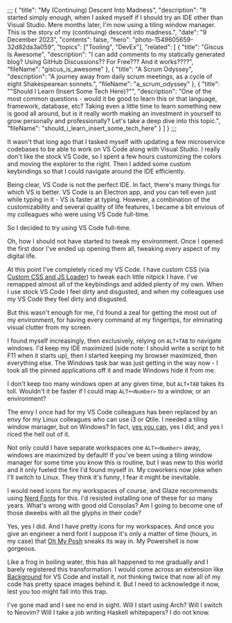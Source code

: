 ;;;
{
	"title": "My (Continuing) Descent Into Madness",
	"description": "It started simply enough, when I asked myself if I should try an IDE other than Visual Studio. Mere months later, I'm now using a tiling window manager. This is the story of my (continuing) descent into madness.",
	"date": "9 December 2023",
	"contents": false,
	"hero": "photo-1549605659-32d82da3a059",
    "topics": ["Tooling", "DevEx"],
    "related": [
        { "title": "Giscus Is Awesome", "description": "I can add comments to my statically generated blog? Using GitHub Discussions?? For Free??? And it works????", "fileName": "giscus_is_awesome" },
		{ "title": "A Scrum Odyssey", "description": "A journey away from daily scrum meetings, as a cycle of eight Shakespearean sonnets.", "fileName": "a_scrum_odyssey" },
        { "title": "\"Should I Learn (Insert Some Tech Here)?\"", "description": "One of the most common questions - would it be good to learn this or that language, framework, database, etc? Taking even a little time to learn something new is good all around, but is it really worth making an investment in yourself to grow personally and professionally? Let's take a deep dive into this topic.", "fileName": "should_i_learn_insert_some_tech_here" }
    ]
}
;;;

It wasn't that long ago that I tasked myself with updating a few microservice codebases to be able to work on VS Code along with Visual Studio. I really don't like the stock VS Code, so I spent a few hours customizing the colors and moving the explorer to the right. Then I added some custom keybindings so that I could navigate around the IDE efficiently.

Being clear, VS Code is not the perfect IDE. In fact, there's many things for which VS is better. VS Code is an Electron app, and you can tell even just while typing in it - VS is faster at typing. However, a combination of the customizability and several quality of life features, I became a bit envious of my colleagues who were using VS Code full-time.

So I decided to try using VS Code full-time.

Oh, how I should not have started to tweak my environment. Once I opened the first door I've ended up opening them all, tweaking every aspect of my digital life.

At this point I've completely riced my VS Code. I have custom CSS (via [Custom CSS and JS Loader](https://marketplace.visualstudio.com/items?itemName=be5invis.vscode-custom-css])) to tweak each little nitpick I have. I've remapped almost all of the keybindings and added plenty of my own. When I use stock VS Code I feel dirty and disgusted, and when my colleagues use my VS Code they feel dirty and disgusted.

But this wasn't enough for me, I'd found a zeal for getting the most out of my environment, for having every command at my fingertips, for elminating visual clutter from my screen.

I found myself increasingly, then exclusively, relying on `ALT+TAB` to navigate windows. I'd keep my IDE maximized (side note: I should write a script to hit F11 when it starts up), then I started keeping my browser maximized, then everything else. The Windows task bar was just getting in the way now - I took all the pinned applications off it and made Windows hide it from me.

I don't keep too many windows open at any given time, but `ALT+TAB` takes its toll. Wouldn't it be faster if I could map `ALT+<Number>` to a window, or an environment?

The envy I once had for my VS Code colleagues has been replaced by an envy for my Linux colleagues who can use i3 or Qtile. I needed a tiling window manager, but on Windows? In fact, [yes you can](https://github.com/glazerdesktop/GlazeWM), yes I did, and yes I riced the hell out of it.

Not only could I have separate workspaces one `ALT+<Number>` away, windows are maximized by default! If you've been using a tiling window manager for some time you know this is routine, but I was new to this world and it only fueled the fire I'd found myself in. My coworkers now joke when I'll switch to Linux. They think it's funny, I fear it might be inevitable.

I would need icons for my workspaces of course, and Glaze recommends using [Nerd Fonts](https://www.nerdfonts.com/) for this. I'd resisted installing one of these for so many years. What's wrong with good old Consolas? Am I going to become one of those dweebs with all the glyphs in their code?

Yes, yes I did. And I have pretty icons for my workspaces. And once you give an engineer a nerd font I suppose it's only a matter of time (hours, in my case) that [Oh My Posh](https://ohmyposh.dev/) sneaks its way in. My Powershell is now gorgeous.

Like a frog in boiling water, this has all happened to me gradually and I barely registered this transformation. I would come across an extension like [Background](https://marketplace.visualstudio.com/items?itemName=Katsute.code-background]) for VS Code and install it, not thinking twice that now all of my code has pretty space images behind it. But I need to acknowledge it now, lest you too might fall into this trap.

I've gone mad and I see no end in sight. Will I start using Arch? Will I switch to Neovim? Will I take a job writing Haskell whitepapers? I do not know.

